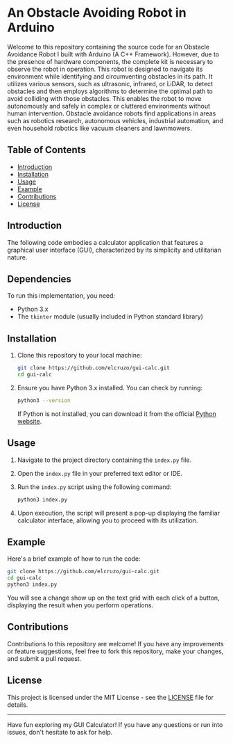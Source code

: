 # An Obstacle Avoiding Robot in Arduino

Welcome to this repository containing the source code for an Obstacle Avoidance Robot I built with Arduino (A C++ Framework). However, due to the presence of hardware components, the complete kit is necessary to observe the robot in operation. This robot is designed to navigate its environment while identifying and circumventing obstacles in its path. It utilizes various sensors, such as ultrasonic, infrared, or LiDAR, to detect obstacles and then employs algorithms to determine the optimal path to avoid colliding with those obstacles. This enables the robot to move autonomously and safely in complex or cluttered environments without human intervention. Obstacle avoidance robots find applications in areas such as robotics research, autonomous vehicles, industrial automation, and even household robotics like vacuum cleaners and lawnmowers.

## Table of Contents

- [Introduction](#introduction)
- [Installation](#installation)
- [Usage](#usage)
- [Example](#example)
- [Contributions](#contributions)
- [License](#license)

## Introduction

The following code embodies a calculator application that features a graphical user interface (GUI), characterized by its simplicity and utilitarian nature.

## Dependencies

To run this implementation, you need:

- Python 3.x
- The `tkinter` module (usually included in Python standard library)

## Installation

1. Clone this repository to your local machine:

   ```bash
   git clone https://github.com/elcruzo/gui-calc.git
   cd gui-calc
   ```

2. Ensure you have Python 3.x installed. You can check by running:

   ```bash
   python3 --version
   ```

   If Python is not installed, you can download it from the official [Python website](https://www.python.org/downloads/).

## Usage

1. Navigate to the project directory containing the `index.py` file.

2. Open the `index.py` file in your preferred text editor or IDE.

3. Run the `index.py` script using the following command:

   ```bash
   python3 index.py
   ```

6. Upon execution, the script will present a pop-up displaying the familiar calculator interface, allowing you to proceed with its utilization.

## Example

Here's a brief example of how to run the code:

```bash
git clone https://github.com/elcruzo/gui-calc.git
cd gui-calc
python3 index.py
```

You will see a change show up on the text grid with each click of a button, displaying the result when you perform operations.

## Contributions

Contributions to this repository are welcome! If you have any improvements or feature suggestions, feel free to fork this repository, make your changes, and submit a pull request.

## License

This project is licensed under the MIT License - see the [LICENSE](LICENSE) file for details.

---

Have fun exploring my GUI Calculator! If you have any questions or run into issues, don't hesitate to ask for help.
